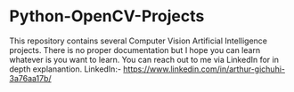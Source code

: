# Python-OpenCV-Projects
This repository contains several Computer Vision Artificial Intelligence projects. 
There is no proper documentation but I hope you can learn whatever is you want to learn.
You can reach out to me via LinkedIn for in depth explanantion. 
LinkedIn:- https://www.linkedin.com/in/arthur-gichuhi-3a76aa17b/
